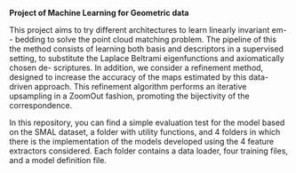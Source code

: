 **Project of Machine Learning for Geometric data**

This project aims to try different architectures to learn linearly invariant em--
bedding to solve the point cloud matching problem. The pipeline of this
the method consists of learning both basis and descriptors in a supervised setting,
to substitute the Laplace Beltrami eigenfunctions and axiomatically chosen de-
scriptures.
In addition, we consider a refinement method, designed to increase the
accuracy of the maps estimated by this data-driven approach. This refinement
algorithm performs an iterative upsampling in a ZoomOut fashion, promoting
the bijectivity of the correspondence.

In this repository, you can find a simple evaluation test for the model based on the SMAL dataset, a folder with utility functions, and 4 folders in which there is the implementation
of the models developed using the 4 feature extractors considered. Each folder contains a data loader, four training files, and a model definition file.


